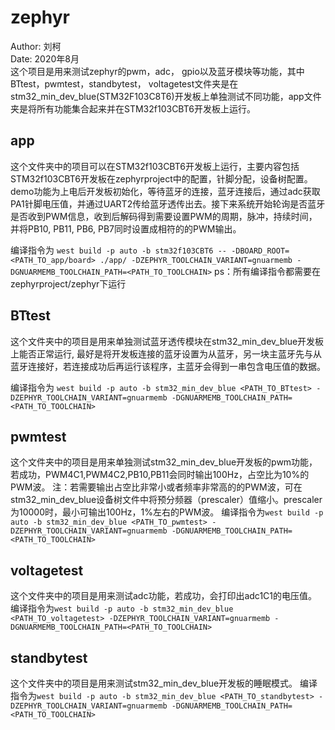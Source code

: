 # zephyr
Author: 刘柯<br>
Date: 2020年8月<br>
这个项目是用来测试zephyr的pwm，adc， gpio以及蓝牙模块等功能，其中BTtest，pwmtest，standbytest， voltagetest文件夹是在stm32_min_dev_blue(STM32F103C8T6)开发板上单独测试不同功能，app文件夹是将所有功能集合起来并在STM32f103CBT6开发板上运行。

## app
这个文件夹中的项目可以在STM32f103CBT6开发板上运行，主要内容包括STM32f103CBT6开发板在zephyrproject中的配置，针脚分配，设备树配置。demo功能为上电后开发板初始化，等待蓝牙的连接，蓝牙连接后，通过adc获取PA1针脚电压值，并通过UART2传给蓝牙透传出去。接下来系统开始轮询是否蓝牙是否收到PWM信息，收到后解码得到需要设置PWM的周期，脉冲，持续时间，并将PB10, PB11, PB6, PB7同时设置成相符的的PWM输出。

编译指令为
`west build -p auto -b stm32f103CBT6 -- -DBOARD_ROOT=<PATH_TO_app/board> ./app/ -DZEPHYR_TOOLCHAIN_VARIANT=gnuarmemb -DGNUARMEMB_TOOLCHAIN_PATH=<PATH_TO_TOOLCHAIN>`
ps：所有编译指令都需要在zephyrproject/zephyr下运行

## BTtest
这个文件夹中的项目是用来单独测试蓝牙透传模块在stm32_min_dev_blue开发板上能否正常运行, 最好是将开发板连接的蓝牙设置为从蓝牙，另一块主蓝牙先与从蓝牙连接好，若连接成功后再运行该程序，主蓝牙会得到一串包含电压值的数据。

编译指令为
`west build -p auto -b stm32_min_dev_blue <PATH_TO_BTtest> -DZEPHYR_TOOLCHAIN_VARIANT=gnuarmemb -DGNUARMEMB_TOOLCHAIN_PATH=<PATH_TO_TOOLCHAIN>`

## pwmtest
这个文件夹中的项目是用来单独测试stm32_min_dev_blue开发板的pwm功能，若成功，PWM4C1,PWM4C2,PB10,PB11会同时输出100Hz，占空比为10%的PWM波。
注：若需要输出占空比非常小或者频率非常高的的PWM波，可在stm32_min_dev_blue设备树文件中将预分频器（prescaler）值缩小。prescaler为10000时，最小可输出100Hz，1%左右的PWM波。
编译指令为`west build -p auto -b stm32_min_dev_blue <PATH_TO_pwmtest> -DZEPHYR_TOOLCHAIN_VARIANT=gnuarmemb -DGNUARMEMB_TOOLCHAIN_PATH=<PATH_TO_TOOLCHAIN>`

## voltagetest
这个文件夹中的项目是用来测试adc功能，若成功，会打印出adc1C1的电压值。
编译指令为`west build -p auto -b stm32_min_dev_blue <PATH_TO_voltagetest> -DZEPHYR_TOOLCHAIN_VARIANT=gnuarmemb -DGNUARMEMB_TOOLCHAIN_PATH=<PATH_TO_TOOLCHAIN>`

## standbytest
这个文件夹中的项目是用来测试stm32_min_dev_blue开发板的睡眠模式。
编译指令为`west build -p auto -b stm32_min_dev_blue <PATH_TO_standbytest> -DZEPHYR_TOOLCHAIN_VARIANT=gnuarmemb -DGNUARMEMB_TOOLCHAIN_PATH=<PATH_TO_TOOLCHAIN>`